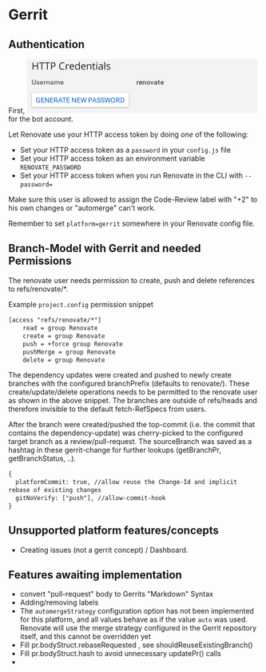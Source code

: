 # Gerrit

## Authentication

First, ![HTTP access token](gerrit-http-password.png) for the bot account.

Let Renovate use your HTTP access token by doing _one_ of the following:

- Set your HTTP access token as a `password` in your `config.js` file
- Set your HTTP access token as an environment variable `RENOVATE_PASSWORD`
- Set your HTTP access token when you run Renovate in the CLI with `--password=`

Make sure this user is allowed to assign the Code-Review label with "+2" to his own changes or "automerge" can't work.

Remember to set `platform=gerrit` somewhere in your Renovate config file.

## Branch-Model with Gerrit and needed Permissions

The renovate user needs permission to create, push and delete references to refs/renovate/\*.

Example `project.config` permission snippet

```
[access "refs/renovate/*"]
	read = group Renovate
	create = group Renovate
	push = +force group Renovate
	pushMerge = group Renovate
	delete = group Renovate
```

The dependency updates were created and pushed to newly create branches with the configured branchPrefix (defaults to renovate/). These create/update/delete operations needs to be permitted to the renovate user as shown in the above snippet.
The branches are outside of refs/heads and therefore invisible to the default fetch-RefSpecs from users.

After the branch were created/pushed the top-commit (i.e. the commit that contains the dependency-update) was cherry-picked to the configured target branch as a review/pull-request. The sourceBranch was saved as a hashtag in these gerrit-change for further lookups (getBranchPr, getBranchStatus, ..).

```
{
  platformCommit: true, //allow reuse the Change-Id and implicit rebase of existing changes
  gitNoVerify: ["push"], //allow-commit-hook
}
```

## Unsupported platform features/concepts

- Creating issues (not a gerrit concept) / Dashboard.

## Features awaiting implementation

- convert "pull-request" body to Gerrits "Markdown" Syntax
- Adding/removing labels
- The `automergeStrategy` configuration option has not been implemented for this platform, and all values behave as if the value `auto` was used. Renovate will use the merge strategy configured in the Gerrit repository itself, and this cannot be overridden yet
- Fill pr.bodyStruct.rebaseRequested , see shouldReuseExistingBranch()
- Fill pr.bodyStruct.hash to avoid unnecessary updatePr() calls
-
